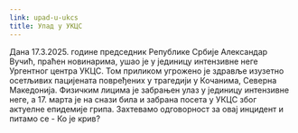 ```yaml
---
link: upad-u-ukcs
title: Упад у УКЦС
---
```

Дана 17.3.2025. године председник Републике Србије Александар Вучић, праћен новинарима, ушао је у јединицу интензивне неге Ургентног центра УКЦС. Том приликом угрожено је здравље изузетно осетљивих пацијената повређених у трагедији у Кочанима, Северна Македонија. Физичким лицима је забрањен улаз у јединицу интензивне неге, а 17. марта је на снази била и забрана посета у УКЦС због актуелне епидемије грипа. Захтевамо одговорност за овај инцидент и питамо се - Ко је крив?
